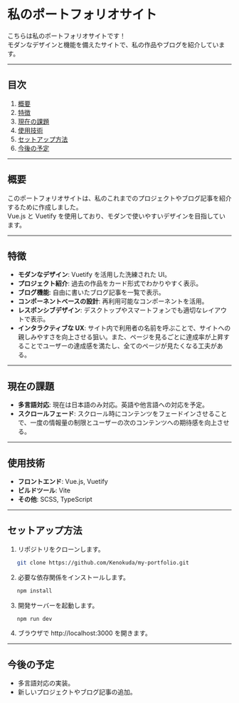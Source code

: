 # 私のポートフォリオサイト

こちらは私のポートフォリオサイトです！  
モダンなデザインと機能を備えたサイトで、私の作品やブログを紹介しています。

---

## 目次

1. [概要](#概要)
2. [特徴](#特徴)
3. [現在の課題](#現在の課題)
4. [使用技術](#使用技術)
5. [セットアップ方法](#セットアップ方法)
6. [今後の予定](#今後の予定)

---

## 概要

このポートフォリオサイトは、私のこれまでのプロジェクトやブログ記事を紹介するために作成しました。  
Vue.js と Vuetify を使用しており、モダンで使いやすいデザインを目指しています。

---

## 特徴

- **モダンなデザイン**: Vuetify を活用した洗練された UI。
- **プロジェクト紹介**: 過去の作品をカード形式でわかりやすく表示。
- **ブログ機能**: 自由に書いたブログ記事を一覧で表示。
- **コンポーネントベースの設計**: 再利用可能なコンポーネントを活用。
- **レスポンシブデザイン**: デスクトップやスマートフォンでも適切なレイアウトで表示。
- **インタラクティブな UX**: サイト内で利用者の名前を呼ぶことで、サイトへの親しみやすさを向上させる狙い。また、ページを見るごとに達成率が上昇することでユーザーの達成感を満たし、全てのページが見たくなる工夫がある。

---

## 現在の課題

- **多言語対応**: 現在は日本語のみ対応。英語や他言語への対応を予定。
- **スクロールフェード**: スクロール時にコンテンツをフェードインさせることで、一度の情報量の制限とユーザーの次のコンテンツへの期待感を向上させる。

---

## 使用技術

- **フロントエンド**: Vue.js, Vuetify
- **ビルドツール**: Vite
- **その他**: SCSS, TypeScript

---

## セットアップ方法

1. リポジトリをクローンします。

```bash
   git clone https://github.com/Kenokuda/my-portfolio.git

```

2. 必要な依存関係をインストールします。

```bash
   npm install
```

3. 開発サーバーを起動します。

```bash
   npm run dev
```

4. ブラウザで http://localhost:3000 を開きます。

---

## 今後の予定

- 多言語対応の実装。
- 新しいプロジェクトやブログ記事の追加。
